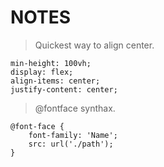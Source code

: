 # NOTES


>Quickest way to align center.

 ```
min-height: 100vh;
display: flex;
align-items: center;
justify-content: center;
```

>@fontface synthax.

```
@font-face {
    font-family: 'Name';
    src: url('./path');
}
```
